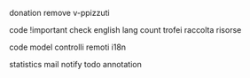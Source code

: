donation
remove v-ppizzuti

code !important
check english lang
count trofei
raccolta risorse

code
model
controlli remoti
i18n

statistics
mail notify
todo annotation